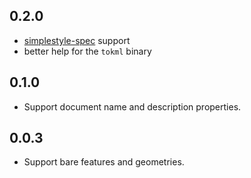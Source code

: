 ## 0.2.0

* [simplestyle-spec](https://github.com/mapbox/simplestyle-spec) support
* better help for the `tokml` binary

## 0.1.0

* Support document name and description properties.

## 0.0.3

* Support bare features and geometries.

